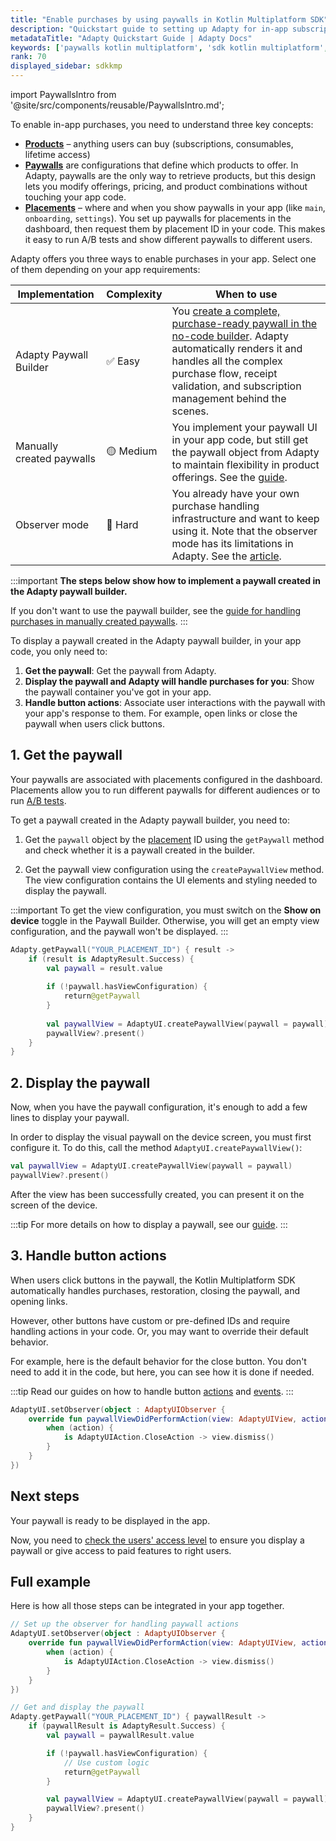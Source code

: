 ```yaml
---
title: "Enable purchases by using paywalls in Kotlin Multiplatform SDK"
description: "Quickstart guide to setting up Adapty for in-app subscription management."
metadataTitle: "Adapty Quickstart Guide | Adapty Docs"
keywords: ['paywalls kotlin multiplatform', 'sdk kotlin multiplatform', 'paywall', 'paywall builder', 'getPaywall']
rank: 70
displayed_sidebar: sdkkmp
---
```


import PaywallsIntro from '@site/src/components/reusable/PaywallsIntro.md';

To enable in-app purchases, you need to understand three key concepts:

- [**Products**](product.md) – anything users can buy (subscriptions, consumables, lifetime access)
- [**Paywalls**](paywalls.md) are configurations that define which products to offer. In Adapty, paywalls are the only way to retrieve products, but this design lets you modify offerings, pricing, and product combinations without touching your app code.
- [**Placements**](placements.md) – where and when you show paywalls in your app (like `main`, `onboarding`, `settings`). You set up paywalls for placements in the dashboard, then request them by placement ID in your code. This makes it easy to run A/B tests and show different paywalls to different users.

Adapty offers you three ways to enable purchases in your app. Select one of them depending on your app requirements:

| Implementation         | Complexity | When to use                                                                                                                                                                                                                                |
|------------------------|------------|--------------------------------------------------------------------------------------------------------------------------------------------------------------------------------------------------------------------------------------------|
| Adapty Paywall Builder | ✅ Easy     | You [create a complete, purchase-ready paywall in the no-code builder](quickstart-paywalls). Adapty automatically renders it and handles all the complex purchase flow, receipt validation, and subscription management behind the scenes. |
| Manually created paywalls | 🟡 Medium  | You implement your paywall UI in your app code, but still get the paywall object from Adapty to maintain flexibility in product offerings. See the [guide](kmp-making-purchases).                                                      |
| Observer mode              | 🔴 Hard    | You already have your own purchase handling infrastructure and want to keep using it. Note that the observer mode has its limitations in Adapty. See the [article](observer-vs-full-mode).                                                 |

:::important
**The steps below show how to implement a paywall created in the Adapty paywall builder.**

If you don't want to use the paywall builder, see the [guide for handling purchases in manually created paywalls](kmp-making-purchases.md).
:::

To display a paywall created in the Adapty paywall builder, in your app code, you only need to:

1. **Get the paywall**: Get the paywall from Adapty.
2. **Display the paywall and Adapty will handle purchases for you**: Show the paywall container you've got in your app.
3. **Handle button actions**: Associate user interactions with the paywall with your app's response to them. For example, open links or close the paywall when users click buttons.

## 1. Get the paywall

Your paywalls are associated with placements configured in the dashboard. Placements allow you to run different paywalls for different audiences or to run [A/B tests](ab-tests.md).

To get a paywall created in the Adapty paywall builder, you need to:

1. Get the `paywall` object by the [placement](placements.md) ID using the `getPaywall` method and check whether it is a paywall created in the builder.

2. Get the paywall view configuration using the `createPaywallView` method. The view configuration contains the UI elements and styling needed to display the paywall.

:::important
To get the view configuration, you must switch on the **Show on device** toggle in the Paywall Builder. Otherwise, you will get an empty view configuration, and the paywall won't be displayed.
:::

```kotlin showLineNumbers
Adapty.getPaywall("YOUR_PLACEMENT_ID") { result ->
    if (result is AdaptyResult.Success) {
        val paywall = result.value
        
        if (!paywall.hasViewConfiguration) {
            return@getPaywall
        }
        
        val paywallView = AdaptyUI.createPaywallView(paywall = paywall)
        paywallView?.present()
    }
}
```

## 2. Display the paywall

Now, when you have the paywall configuration, it's enough to add a few lines to display your paywall.

In order to display the visual paywall on the device screen, you must first configure it. To do this, call the method `AdaptyUI.createPaywallView()`:

```kotlin showLineNumbers
val paywallView = AdaptyUI.createPaywallView(paywall = paywall)
paywallView?.present()
```

After the view has been successfully created, you can present it on the screen of the device.

:::tip
For more details on how to display a paywall, see our [guide](kmp-present-paywalls.md).
:::

## 3. Handle button actions

When users click buttons in the paywall, the Kotlin Multiplatform SDK automatically handles purchases, restoration, closing the paywall, and opening links.

However, other buttons have custom or pre-defined IDs and require handling actions in your code. Or, you may want to override their default behavior.

For example, here is the default behavior for the close button. You don't need to add it in the code, but here, you can see how it is done if needed.

:::tip
Read our guides on how to handle button [actions](kmp-handle-paywall-actions.md) and [events](kmp-handling-events.md).
:::

```kotlin showLineNumbers
AdaptyUI.setObserver(object : AdaptyUIObserver {
    override fun paywallViewDidPerformAction(view: AdaptyUIView, action: AdaptyUIAction) {
        when (action) {
            is AdaptyUIAction.CloseAction -> view.dismiss()
        }
    }
})
```

## Next steps

Your paywall is ready to be displayed in the app.

Now, you need to [check the users' access level](kmp-check-subscription-status.md) to ensure you display a paywall or give access to paid features to right users.

## Full example

Here is how all those steps can be integrated in your app together.

```kotlin showLineNumbers
// Set up the observer for handling paywall actions
AdaptyUI.setObserver(object : AdaptyUIObserver {
    override fun paywallViewDidPerformAction(view: AdaptyUIView, action: AdaptyUIAction) {
        when (action) {
            is AdaptyUIAction.CloseAction -> view.dismiss()
        }
    }
})

// Get and display the paywall
Adapty.getPaywall("YOUR_PLACEMENT_ID") { paywallResult ->
    if (paywallResult is AdaptyResult.Success) {
        val paywall = paywallResult.value

        if (!paywall.hasViewConfiguration) {
            // Use custom logic
            return@getPaywall
        }

        val paywallView = AdaptyUI.createPaywallView(paywall = paywall)
        paywallView?.present()
    }
}
```
